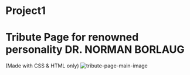 # Project1
# Tribute Page for renowned personality DR. NORMAN BORLAUG
(Made with CSS & HTML only)
![tribute-page-main-image](https://user-images.githubusercontent.com/83290371/129477231-bcdaf8a8-981e-47c1-9cd3-5ba3f908df10.jpg)
